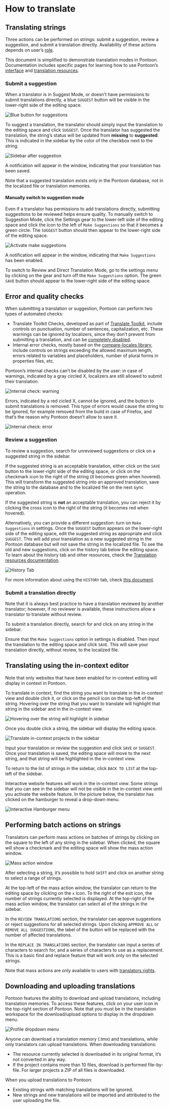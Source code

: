 # How to translate

<!-- toc -->

## Translating strings

Three actions can be performed on strings: submit a suggestion, review a suggestion, and submit a translation directly. Availability of these actions depends on user’s [role](users.md#user-roles).

This document is simplified to demonstrate translation modes in Pontoon. Documentation includes specific pages for learning how to use Pontoon’s [interface](ui.md) and [translation resources](resources.md).

### Submit a suggestion

When a translator is in Suggest Mode, or doesn’t have permissions to submit translations directly, a blue `SUGGEST` button will be visible in the lower-right side of the editing space.

![Blue button for suggestions](/assets/images/pontoon/translate/suggest_button.png)

To suggest a translation, the translator should simply input the translation to the editing space and click `SUGGEST`. Once the translator has suggested the translation, the string’s status will be updated from **missing** to **suggested**. This is indicated in the sidebar by the color of the checkbox next to the string.

![Sidebar after suggestion](/assets/images/pontoon/translate/sidebar_suggest.png)

A notification will appear in the window, indicating that your translation has been saved.

Note that a suggested translation exists only in the Pontoon database, not in the localized file or translation memories.

#### Manually switch to suggestion mode

Even if a translator has permissions to add translations directly, submitting suggestions to be reviewed helps ensure quality. To manually switch to Suggestion Mode, click the Settings gear to the lower-left side of the editing space and click the icon to the left of `Make Suggestions` so that it becomes a green circle. The `SUGGEST` button should then appear to the lower-right side of the editing space.

![Activate make suggestions](/assets/images/pontoon/translate/activate_suggest.png)

A notification will appear in the window, indicating that `Make Suggestions` has been enabled.

To switch to Review and Direct Translation Mode, go to the settings menu by clicking on the gear and turn off the `Make Suggestions` option. The green `SAVE` button should appear to the lower-right side of the editing space.

## Error and quality checks

When submitting a translation or suggestion, Pontoon can perform two types of automated checks:
* Translate Toolkit Checks, developed as part of [Translate Toolkit](http://docs.translatehouse.org/projects/translate-toolkit/en/latest/), include controls on punctuation, number of sentences, capitalization, etc. These warnings can be ignored by localizers, since they don’t prevent from submitting a translation, and can be [completely disabled](users.md#user-settings).
* Internal error checks, mostly based on the [compare-locales library](https://developer.mozilla.org/docs/Mozilla/Projects/compare-locales), include controls on strings exceeding the allowed maximum length, errors related to variables and placeholders, number of plural forms in properties files, etc.

Pontoon’s internal checks can’t be disabled by the user: in case of warnings, indicated by a gray circled X, localizers are still allowed to submit their translation.

![Internal check: warning](/assets/images/pontoon/translate/check_warning.png)

Errors, indicated by a red cicled X, cannot be ignored, and the button to submit translations is removed. This type of errors would cause the string to be ignored, for example removed from the build in case of Firefox, and that’s the reason why Pontoon doesn’t allow to save it.

![Internal check: error](/assets/images/pontoon/translate/check_error.png)

### Review a suggestion

To review a suggestion, search for unreviewed suggestions or click on a suggested string in the sidebar.

If the suggested string is an acceptable translation, either click on the `SAVE` button to the lower-right side of the editing space, or click on the checkmark icon to the right of the string (it becomes green when hovered). This will transform the suggested string into an approved translation, save the string to the database and to the localized file on the next sync operation.

If the suggested string is **not** an acceptable translation, you can reject it by clicking the cross icon to the right of the string (it becomes red when hovered).

Alternatively, you can provide a different suggestion: turn on `Make Suggestions` in settings. Once the `SUGGEST` button appears on the lower-right side of the editing space, edit the suggested string as appropriate and click `SUGGEST`. This will add your translation as a new suggested string in the Pontoon database but will not save the string in the localized file. To see the old and new suggestions, click on the history tab below the editing space. To learn about the history tab and other resources, check the [Translation resources documentation](resources.md).

![History Tab](/assets/images/pontoon/translate/history_tab.png)

For more information about using the `HISTORY` tab, check [this document](resources.md#history-tab).

### Submit a translation directly

Note that it is always best practice to have a translation reviewed by another translator; however, if no reviewer is available, these instructions allow a translator to translate without review.

To submit a translation directly, search for and click on any string in the sidebar.

Ensure that the `Make Suggestions` option in settings is disabled. Then input the translation to the editing space and click `SAVE`. This will save your translation directly, without review, to the localized file.

## Translating using the in-context editor

Note that only websites that have been enabled for in-context editing will display in context in Pontoon.

To translate in context, find the string you want to translate in the in-context view and double click it, or click on the pencil icon on the top-left of the string. Hovering over the string that you want to translate will highlight that string in the sidebar and in the in-context view.

![Hovering over the string will highlight in sidebar](/assets/images/pontoon/translate/hover_incontext.png)

Once you double click a string, the sidebar will display the editing space.

![Translate in-context projects in the sidebar](/assets/images/pontoon/translate/translate_in_sidebar.png)

Input your translation or review the suggestion and click `SAVE` or `SUGGEST`. Once your translation is saved, the editing space will move to the next string, and that string will be highlighted in the in-context view.

To return to the list of strings in the sidebar, click `BACK TO LIST` at the top-left of the sidebar.

Interactive website features will work in the in-context view. Some strings that you can see in the sidebar will not be visible in the in-context view until you activate the website feature. In the picture below, the translator has clicked on the hamburger to reveal a drop-down menu.

![Interactive Hamburger menu](/assets/images/pontoon/translate/interactive_features.png)

## Performing batch actions on strings

Translators can perform mass actions on batches of strings by clicking on the square to the left of any string in the sidebar. When clicked, the square will show a checkmark and the editing space will show the mass action window.

![Mass action window](/assets/images/pontoon/translate/batch_actions.png)

After selecting a string, it’s possible to hold `SHIFT` and click on another string to select a range of strings.

At the top-left of the mass action window, the translator can return to the editing space by clicking on the `x` icon. To the right of the exit icon, the number of strings currently selected is displayed. At the top-right of the mass action window, the translator can select all of the strings in the sidebar.

In the `REVIEW TRANSLATIONS` section, the translator can approve suggestions or reject suggestions for all selected strings. Upon clicking `APPROVE ALL` or `REMOVE ALL SUGGESTIONS`, the label of the button will be replaced with the number of affected translations.

In the `REPLACE IN TRANSLATIONS` section, the translator can input a series of characters to search for, and a series of characters to use as a replacement. This is a basic find and replace feature that will work only on the selected strings.

Note that mass actions are only available to users with [translators rights](users.md#user-roles).

## Downloading and uploading translations

Pontoon features the ability to download and upload translations, including translation memories. To access these features, click on your user icon in the top-right section of Pontoon. Note that you must be in the translation workspace for the download/upload options to display in the dropdown menu.

![Profile dropdown menu](/assets/images/pontoon/translate/profile_menu.png)

Anyone can download a translation memory (.tmx) and translations, while only translators can upload translations. When downloading translations:
* The resource currently selected is downloaded in its original format, it’s not converted in any way.
* If the project contains more than 10 files, download is performed file-by-file. For larger projects a ZIP of all files is downloaded.

When you upload translations to Pontoon:
* Existing strings with matching translations will be ignored.
* New strings and new translations will be imported and attributed to the user uploading the file.
